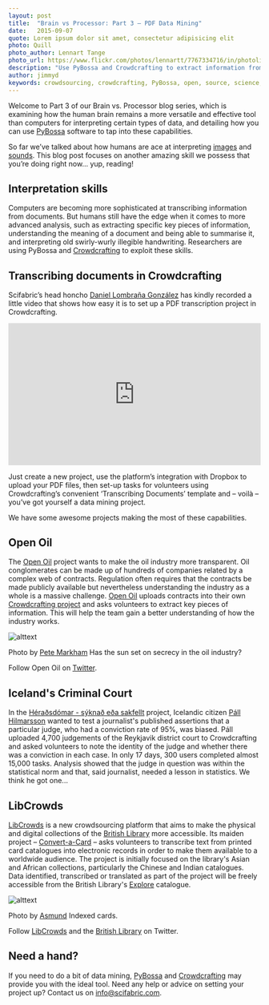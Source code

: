```yaml
---
layout: post
title:  "Brain vs Processor: Part 3 – PDF Data Mining"
date:   2015-09-07 
quote: Lorem ipsum dolor sit amet, consectetur adipisicing elit
photo: Quill
photo_author: Lennart Tange
photo_url: https://www.flickr.com/photos/lennartt/7767334716/in/photolist-cQnC15-nFXbc-hbUp9u-2pZ7fV-817Gkm-f5Ebvo-7vuMwr-oiudxM-6fHYs4-bbkYzz-qqBSXL-vWrZ5f-oE9DyL-93EhKE-5Aqfvq-qHZBcg-9NbGou-jGaJ3k-5FdXox-q4ZB3R-2YGADn-f5WiW4-6YJjjy-4okHTv-8vC3Ef-6P2h7m-7SyD2r-bNLgPc-gFc8B2-7S5Acj-nhku2N-3r5Lz-619scQ-oiidpw-c7S5NS-4opDnA-86CQHB-jBLsX1-awriLT-kfUQa1-47GeJT-CbBZY-6QSy1v-87BChS-fj9zct-4mYwgs-2CWoeV-6vcfbQ-5koddX-zQLni
description: "Use PyBossa and Crowdcrafting to extract information from PDF documents"
author: jimmyd
keywords: crowdsourcing, crowdcrafting, PyBossa, open, source, science, citizen, opensource, transcribe, cognitive, image, pattern, recognition, sound, data, mine, PDF
---
```


Welcome to Part 3 of our Brain vs. Processor blog series, which is examining how the human brain remains a more versatile and effective tool than computers for interpreting certain types of data, and detailing how you can use [PyBossa](http://pybossa.com/) software to tap into these capabilities.

So far we’ve talked about how humans are ace at interpreting [images](/blog/2015/04/02/Image_Pattern_Recognition.html) and [sounds](/blog/2015/05/10/Sound_Pattern_Recognition.html). This blog post focuses on another amazing skill we possess that you’re doing right now… yup, reading!

## Interpretation skills

Computers are becoming more sophisticated at transcribing information from documents. But humans still have the edge when it comes to more advanced analysis, such as extracting specific key pieces of information, understanding the meaning of a document and being able to summarise it, and interpreting old swirly-wurly illegible handwriting. Researchers are using PyBossa and [Crowdcrafting](/crowdcrafting/) to exploit these skills.

## Transcribing documents in Crowdcrafting

Scifabric’s head honcho [Daniel Lombraña González](http://daniellombrana.es/) has kindly recorded a little video that shows how easy it is to set up a PDF transcription project in Crowdcrafting. 

<style>.embed-container { position: relative; padding-bottom: 56.25%; height: 0; overflow: hidden; max-width: 100%; } .embed-container iframe, .embed-container object, .embed-container embed { position: absolute; top: 0; left: 0; width: 100%; height: 100%; }</style><div class='embed-container'><iframe src='https://www.youtube.com/embed/GoL0SVC48eg' frameborder='0' allowfullscreen></iframe></div>

Just create a new project, use the platform’s integration with Dropbox to upload your PDF files, then set-up tasks for volunteers using Crowdcrafting’s convenient ‘Transcribing Documents’ template and – voilà  – you’ve got yourself a data mining project.

We have some awesome projects making the most of these capabilities.

## Open Oil
 
The [Open Oil](http://openoil.net/) project wants to make the oil industry more transparent. Oil conglomerates can be made up of hundreds of companies related by a complex web of contracts. Regulation often requires that the contracts be made publicly available but nevertheless understanding the industry as a whole is a massive challenge. [Open Oil](http://openoil.net/) uploads contracts into their own [Crowdcrafting project](/crowdcrafting) and asks volunteers to extract key pieces of information. This will help the team gain a better understanding of how the industry works.

![alttext]({{site.cdn}}/assets/img/blog/OilSunset.jpg "Pete Markham")
<p class="post-caption">Photo by <a href="https://www.flickr.com/photos/pmarkham/15239838875/in/photolist-pdGa9F-fAvxEi-71K9Q8-wHSCbR-5zmEbT-weBXfX-cj2RnA-aQaLwt-aF3BRB-9VhRZP-9V6tx4-pqarNg-ggofYY-qDTCi-qDTyp-67eXv4-wiwiW-6FkGU5-6tvHay-bXhiYh-8Eiz5y-pFTsmT-b1kzEx-ggofKb-9kfA6B-71Pb5L-9Z7pN3-71Karr-9UuMh3-6ZQvDd-6tK5TM-72zFcj-wHSxMR-pFTs98-6trCak-7deMVi-5TEhqr-7Dv9R5-oWcmq7-aAJWSh-aAJWGb-aAGd7g-7ZxVc-roBiy-tQ7d8r-4YkeaK-6EG8oP-wY3zGA-wY3A5u-wHSARX">Pete Markham</a> Has the sun set on secrecy in the oil industry?</p>

Follow Open Oil on [Twitter](https://twitter.com/Open_Oil).

## Iceland's Criminal Court

In the [Héraðsdómar - sýknað eða sakfellt](/crowdcrafting) project, Icelandic citizen [Páll Hilmarsson](http://gogn.in/) wanted to test a journalist's published assertions that a particular judge, who had a conviction rate of 95%, was biased. Páll uploaded 4,700 judgements of the Reykjavik district court to Crowdcrafting and asked volunteers to note the identity of the judge and whether there was a conviction in each case. In only 17 days, 300 users completed almost 15,000 tasks. Analysis showed that the judge in question was within the statistical norm and that, said journalist, needed a lesson in statistics. We think he got one...

## LibCrowds

[LibCrowds](http://www.libcrowds.com/) is a new crowdsourcing platform that aims to make the physical and digital collections of the [British Library](http://www.bl.uk/) more accessible. Its maiden project – [Convert-a-Card](http://www.libcrowds.com/project/category/convert-a-card/) – asks volunteers to transcribe text from printed card catalogues into electronic records in order to make them available to a worldwide audience. The project is initially focused on the library's Asian and African collections, particularly the Chinese and Indian catalogues. Data identified, transcribed or translated as part of the project will be freely accessible from the British Library's [Explore](http://explore.bl.uk/primo_library/libweb/action/search.do?dscnt=1&dstmp=1437390432340&vid=BLVU1&fromLogin=true) catalogue.

![alttext]({{site.cdn}}/assets/img/blog/IndexCards.jpg "Courtesy of Asmund")
<p class="post-caption">Photo by <a href="https://www.flickr.com/photos/aasmund/5993042392/in/photolist-7XcTiQ-aEDMSr-AZmBP-a8zUH7-hT9z3h-mVG2p-eKApQ-7c4zmn-2SsHds-e3v2p-62GZsv-dTWkg-69xbpZ-9tRn2x-6Y64Dj-7GjptE-8PQRst-6rp3Eb-2mP3PU-5VkjyT-hvCx9">Asmund</a> Indexed cards.</p>

Follow [LibCrowds](https://twitter.com/LibCrowds) and the [British Library](https://twitter.com/britishlibrary) on Twitter.

## Need a hand?

If you need to do a bit of data mining, [PyBossa](http://pybossa.com/) and [Crowdcrafting](/crowdcrafting/) may provide you with the ideal tool. Need any help or advice on setting your project up? Contact us on info@scifabric.com.

